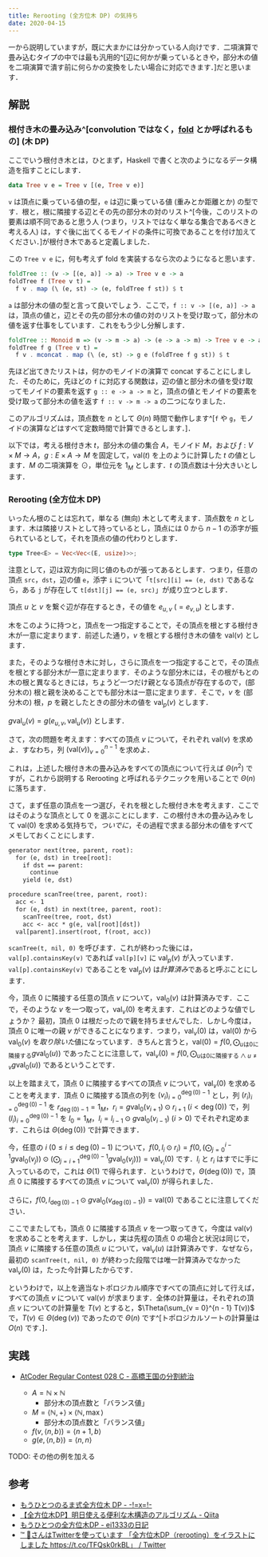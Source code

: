 ```yaml
---
title: Rerooting (全方位木 DP) の気持ち
date: 2020-04-15
---
```


一から説明していますが，既に大まかには分かっている人向けです．二項演算で畳み込むタイプの中では最も汎用的^[辺に何かが乗っているときや，部分木の値を二項演算で潰す前に何らかの変換をしたい場合に対応できます．]だと思います．


## 解説

### 根付き木の畳み込み^[convolution ではなく，[fold](https://ja.wikipedia.org/wiki/%E9%AB%98%E9%9A%8E%E9%96%A2%E6%95%B0#fold) とか呼ばれるもの] (木 DP)

ここでいう根付き木とは，ひとまず，Haskell で書くと次のようになるデータ構造を指すことにします．

```haskell
data Tree v e = Tree v [(e, Tree v e)]
```

`v` は頂点に乗っている値の型，`e` は辺に乗っている値 (重みとか距離とか) の型です．根と，根に隣接する辺とその先の部分木の対のリスト^[今後，このリストの要素は順不同であると思う人 (つまり，リストではなく単なる集合であるべきと考える人) は，すぐ後に出てくるモノイドの条件に可換であることを付け加えてください．]が根付き木であると定義しました．

この `Tree v e` に，何も考えず fold を実装するなら次のようになると思います．

```haskell
foldTree :: (v -> [(e, a)] -> a) -> Tree v e -> a
foldTree f (Tree v t) =
  f v . map (\ (e, st) -> (e, foldTree f st)) $ t
```

`a` は部分木の値の型と言って良いでしょう．ここで，`f :: v -> [(e, a)] -> a` は，頂点の値と，辺とその先の部分木の値の対のリストを受け取って，部分木の値を返す仕事をしています．これをもう少し分解します．

```haskell
foldTree :: Monoid m => (v -> m -> a) -> (e -> a -> m) -> Tree v e -> a
foldTree f g (Tree v t) =
  f v . mconcat . map (\ (e, st) -> g e (foldTree f g st)) $ t
```

先ほど出てきたリストは，何かのモノイドの演算で concat することにしました．そのために，先ほどの `f` に対応する関数は，辺の値と部分木の値を受け取ってモノイドの要素を返す `g :: e -> a -> m` と，頂点の値とモノイドの要素を受け取って部分木の値を返す `f :: v -> m -> a` の二つになりました．

このアルゴリズムは，頂点数を $n$ として $\Theta(n)$ 時間で動作します^[`f` や `g`，モノイドの演算などはすべて定数時間で計算できるとします．]．

以下では，考える根付き木 $t$，部分木の値の集合 $A$，モノイド $M$，および $f : V \times M \to A$，$g : E \times A \to M$ を固定して，$\mathrm{val}(t)$ を上のように計算した $t$ の値とします．$M$ の二項演算を $\odot$，単位元を $1_M$ とします．$t$ の頂点数は十分大きいとします．


### Rerooting (全方位木 DP)

いったん根のことは忘れて，単なる (無向) 木として考えます．頂点数を $n$ とします．木は隣接リストとして持っているとし，頂点には $0$ から $n - 1$ の添字が振られているとして，それを頂点の値の代わりとします．

```rust
type Tree<E> = Vec<Vec<(E, usize)>>;
```

注意として，辺は双方向に同じ値のものが張ってあるとします．つまり，任意の頂点 `src`，`dst`，辺の値 `e`，添字 `i` について「`t[src][i] == (e, dst)` であるなら，ある `j` が存在して `t[dst][j] == (e, src)`」が成り立つとします．

頂点 $u$ と $v$ を繋ぐ辺が存在するとき，その値を $e_{u, v}$ ($= e_{v, u}$) とします．

木をこのように持つと，頂点を一つ指定することで，その頂点を根とする根付き木が一意に定まります．前述した通り，$v$ を根とする根付き木の値を $\mathrm{val}(v)$ とします．

また，そのような根付き木に対し，さらに頂点を一つ指定することで，その頂点を根とする部分木が一意に定まります．そのような部分木には，その根がもとの木の根と異なるときには，ちょうど一つだけ親となる頂点が存在するので，(部分木の) 根と親を決めることでも部分木は一意に定まります．そこで，$v$ を (部分木の) 根，$p$ を親としたときの部分木の値を $\mathrm{val}_p(v)$ とします．

$g\mathrm{val} _ {u}(v) = g(e_{u, v}, \mathrm{val}_{u}(v))$ とします．

さて，次の問題を考えます：すべての頂点 $v$ について，それぞれ $\mathrm{val}(v)$ を求めよ．すなわち，列 $(\mathrm{val}(v))_{v = 0}^{n - 1}$ を求めよ．

これは，上述した根付き木の畳み込みをすべての頂点について行えば $\Theta(n^2)$ ですが，これから説明する Rerooting と呼ばれるテクニックを用いることで $\Theta(n)$ に落ちます．

さて，まず任意の頂点を一つ選び，それを根とした根付き木を考えます．ここではそのような頂点として $0$ を選ぶことにします．この根付き木の畳み込みをして $\mathrm{val}(0)$ を求める気持ちで，_ついでに_，その過程で求まる部分木の値をすべてメモしておくことにします．

```default
generator next(tree, parent, root):
  for (e, dst) in tree[root]:
    if dst == parent:
      continue
    yield (e, dst)

procedure scanTree(tree, parent, root):
  acc <- 1
  for (e, dst) in next(tree, parent, root):
    scanTree(tree, root, dst)
    acc <- acc * g(e, val[root][dst])
  val[parent].insert(root, f(root, acc))
```

`scanTree(t, nil, 0)` を呼びます．これが終わった後には，`val[p].containsKey(v)` であれば `val[p][v]` に $\mathrm{val}_p(v)$ が入っています．`val[p].containsKey(v)` であることを $\mathrm{val}_p(v)$ は*計算済み*であると呼ぶことにします．

今，頂点 $0$ に隣接する任意の頂点 $v$ について，$\mathrm{val}_0(v)$ は計算済みです．ここで，そのような $v$ を一つ取って，$\mathrm{val}_v(0)$ を考えます．これはどのような値でしょうか？ 最初，頂点 $0$ は根だったので親を持ちませんでした．しかし今度は，頂点 $0$ に唯一の親 $v$ ができることになります．つまり，$\mathrm{val}_v(0)$ は，$\mathrm{val}(0)$ から $\mathrm{val}_0(v)$ を*取り除いた*値になっています．きちんと言うと，$\mathrm{val}(0) = f(0, \bigodot _{u \text{は} 0 \text{に隣接する}} g\mathrm{val}_0(u))$ であったことに注意して，$\mathrm{val}_v(0) = f(0, \bigodot _{u \text{は} 0 \text{に隣接する} \land u \ne v} g\mathrm{val}_0(u))$ であるということです．

以上を踏まえて，頂点 $0$ に隣接するすべての頂点 $v$ について，$\mathrm{val}_v(0)$ を求めることを考えます．頂点 $0$ に隣接する頂点の列を $(v_i)_{i = 0}^{\deg(0) - 1}$ とし，列 $(r_i)_{i = 0}^{\deg(0) - 1}$ を $r _{\deg(0) - 1} = 1_M$，$r_i = g\mathrm{val}_{0}(v _{i + 1}) \odot r _{i + 1} \ (i \lt \deg(0))$ で，列 $(l_i)_{i = 0}^{\deg(0) - 1}$ を $l_0 = 1_M$，$l_i = l_{i - 1} \odot g\mathrm{val}_{0}(v _{i - 1}) \ (i \gt 0)$ でそれぞれ定めます．これらは $\Theta(\deg(0))$ で計算できます．

今，任意の $i$ ($0 \le i \le \deg(0) - 1$) について，$f(0, l_i \odot r_i) = f(0, (\bigodot_{j = 0}^{i - 1} g\mathrm{val}_{0}(v_j)) \odot (\bigodot_{j = i + 1}^{\deg(0) - 1} g\mathrm{val}_{0}(v_j))) = \mathrm{val} _ {v_i}(0)$ です．$l_i$ と $r_i$ はすでに手に入っているので，これは $\Theta(1)$ で得られます．というわけで，$\Theta(\deg(0))$ で，頂点 $0$ に隣接するすべての頂点 $v$ について $\mathrm{val}_v(0)$ が得られました．

さらに，$f(0, l_{\deg(0) - 1} \odot g\mathrm{val}_{0}(v _ {\deg(0) - 1})) = \mathrm{val}(0)$ であることに注意してください．

ここでまたしても，頂点 $0$ に隣接する頂点 $v$ を一つ取ってきて，今度は $\mathrm{val}(v)$ を求めることを考えます．しかし，実は先程の頂点 $0$ の場合と状況は同じで，頂点 $v$ に隣接する任意の頂点 $u$ について，$\mathrm{val}_{v}(u)$ は計算済みです．なぜなら，最初の `scanTree(t, nil, 0)` が終わった段階では唯一計算済みでなかった $\mathrm{val}_v(0)$ は，たった今計算したからです．

というわけで，以上を適当なトポロジカル順序ですべての頂点に対して行えば，すべての頂点 $v$ について $\mathrm{val}(v)$ が求まります．全体の計算量は，それぞれの頂点 $v$ についての計算量を $T(v)$ とすると，$\Theta(\sum_{v = 0}^{n - 1} T(v))$ で，$T(v) \in \Theta(\deg(v))$ であったので $\Theta(n)$ です^[トポロジカルソートの計算量は $O(n)$ です．]．


## 実践

* [AtCoder Regular Contest 028 C - 高橋王国の分割統治](https://atcoder.jp/contests/arc028/tasks/arc028_3)

  * $A = \mathbb{N} \times \mathbb{N}$
    * 部分木の頂点数と「バランス値」
  * $M = \langle \mathbb{N}, + \rangle \times \langle \mathbb{N}, \max \rangle$
    * 部分木の頂点数と「バランス値」
  * $f(v, \langle n, b \rangle) = \langle n + 1, b \rangle$
  * $g(e, \langle n, b \rangle) = \langle n, n \rangle$

TODO: その他の例を加える


## 参考

* [もうひとつのるま式全方位木 DP - -!=x=!-](http://ecasd-qina.hatenablog.com/entry/2020/04/01/010818)
* [【全方位木DP】明日使える便利な木構造のアルゴリズム - Qiita](https://qiita.com/keymoon/items/2a52f1b0fb7ef67fb89e)
* [もうひとつの全方位木DP - ei1333の日記](https://ei1333.hateblo.jp/entry/2018/12/21/004022)
* [™ 🔰さんはTwitterを使っています 「全方位木DP（rerooting）をイラストにしました https://t.co/TFQsk0rkBL」 / Twitter](https://twitter.com/tmaehara/status/980787099472297985)
